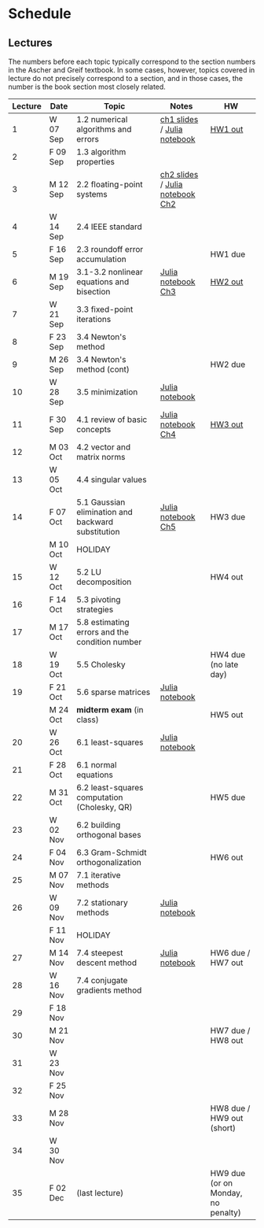# Schedule

## Lectures

The numbers before each topic typically correspond to the section numbers in the Ascher and Greif textbook. In some cases, however, topics covered in lecture do not precisely correspond to a section, and in those cases, the number is the book section most closely related.

| Lecture | Date     | Topic        | Notes | HW |
| -- | --------- | ------------ | ----- | -- |
|1 | W 07 Sep | 1.2 numerical algorithms and errors | [ch1 slides](https://piazza.com/class_profile/get_resource/issheoft1kq48i/istkkmzqczn7o2) / [Julia notebook](https://nbviewer.jupyter.org/url/www.cs.ubc.ca/~mpf/cpsc302-T12016/notebooks/Chapter01.ipynb) | [HW1 out](https://piazza.com/class_profile/get_resource/issheoft1kq48i/istjs0m4yq62vv)| 
|2 | F 09 Sep | 1.3 algorithm properties    |       ||
|3 | M 12 Sep | 2.2 floating-point systems | [ch2 slides](https://piazza.com/class_profile/get_resource/issheoft1kq48i/it0fthmz2e945h) / [Julia notebook Ch2](https://nbviewer.jupyter.org/url/www.cs.ubc.ca/~mpf/cpsc302-T12016/notebooks/Chapter02.ipynb)||
|4 | W 14 Sep | 2.4 IEEE standard | ||
|5 | F 16 Sep | 2.3 roundoff error accumulation | | HW1 due |
|6 | M 19 Sep | 3.1-3.2 nonlinear equations and bisection | [Julia notebook Ch3](https://nbviewer.jupyter.org/url/www.cs.ubc.ca/~mpf/cpsc302-T12016/notebooks/Chapter03.ipynb)|[HW2 out](http://www.piazza.com/class_profile/get_resource/issheoft1kq48i/itaqfkhivr05v5) |
|7 | W 21 Sep | 3.3 fixed-point iterations | ||
|8 | F 23 Sep | 3.4 Newton's method | ||
|9 | M 26 Sep | 3.4 Newton's method (cont) | |HW2 due|
|10 | W 28 Sep | 3.5 minimization |[Julia notebook](https://nbviewer.jupyter.org/url/www.cs.ubc.ca/~mpf/cpsc302-T12016/notebooks/minimization.ipynb) ||
|11 | F 30 Sep | 4.1 review of basic concepts |[Julia notebook Ch4](https://nbviewer.jupyter.org/url/www.cs.ubc.ca/~mpf/cpsc302-T12016/notebooks/Chapter04.ipynb) |[HW3 out](https://piazza.com/class_profile/get_resource/issheoft1kq48i/itt2llguyk41dn)|
|12 | M 03 Oct | 4.2 vector and matrix norms | ||
|13 | W 05 Oct | 4.4 singular values | ||
|14 | F 07 Oct | 5.1 Gaussian elimination and backward substitution | [Julia notebook Ch5](https://nbviewer.jupyter.org/url/www.cs.ubc.ca/~mpf/cpsc302-T12016/notebooks/Chapter05.ipynb)|HW3 due|
|   | M 10 Oct | HOLIDAY | ||
|15 | W 12 Oct | 5.2 LU decomposition | |HW4 out|
|16 | F 14 Oct | 5.3 pivoting strategies | ||
|17 | M 17 Oct | 5.8 estimating errors and the condition number | ||
|18 | W 19 Oct | 5.5 Cholesky | |HW4 due (no late day)|
|19 | F 21 Oct | 5.6 sparse matrices |[Julia notebook](https://github.com/mpf-teaching/cpsc302-T12016/blob/master/notebooks/sparse-matrices.ipynb) ||
| | M 24 Oct | **midterm exam** (in class) | | HW5 out|
|20 | W 26 Oct | 6.1 least-squares|[Julia notebook](https://nbviewer.jupyter.org/url/www.cs.ubc.ca/~mpf/cpsc302-T12016/notebooks/least-squares.ipynb)| |
|21 | F 28 Oct | 6.1 normal equations | ||
|22 | M 31 Oct | 6.2 least-squares computation (Cholesky, QR) | |HW5 due|
|23 | W 02 Nov | 6.2 building orthogonal bases | ||
|24 | F 04 Nov | 6.3 Gram-Schmidt orthogonalization | |HW6 out|
|25 | M 07 Nov | 7.1 iterative methods | ||
|26 | W 09 Nov | 7.2 stationary methods |[Julia notebook](https://github.com/mpf-teaching/cpsc302-T12016/blob/master/notebooks/stationary-methods.ipynb) ||
|   | F 11 Nov | HOLIDAY | ||
|27 | M 14 Nov | 7.4 steepest descent method | [Julia notebook](https://github.com/mpf-teaching/cpsc302-T12016/blob/master/notebooks/steepest-descent.ipynb)| HW6 due / HW7 out|
|28 | W 16 Nov | 7.4 conjugate gradients method |  ||
|29 | F 18 Nov |  | ||
|30 | M 21 Nov |  | |HW7 due / HW8 out|
|31 | W 23 Nov |  | ||
|32 | F 25 Nov |  | ||
|33 | M 28 Nov |  | |HW8 due / HW9 out (short)|
|34 | W 30 Nov |  | ||
|35 | F 02 Dec | (last lecture) | |HW9 due (or on Monday, no penalty)|

